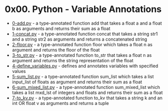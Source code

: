 # 0x00. Python - Variable Annotations
- [0-add.py](0-add.py) - a type-annotated function add that takes a float a and a float b as arguments and returns their sum as a float
- [1-concat.py](1-concat.py) - a type-annotated function concat that takes a string str1 and a string str2 as arguments and returns a concatenated string
- [2-floor.py](2-floor.py) - a type-annotated function floor which takes a float n as argument and returns the floor of the float
- [3-to_str.py](3-to_str.py) - a type-annotated function to_str that takes a float n as argument and returns the string representation of the float
- [4-define_variables.py](4-define_variables.py) - defines and annotates variables with specified values
- [5-sum_list.py](5-sum_list.py) - a type-annotated function sum_list which takes a list input_list of floats as argument and returns their sum as a float
- [6-sum_mixed_list.py](6-sum_mixed_list.py) - a type-annotated function sum_mixed_list which takes a list mxd_lst of integers and floats and returns their sum as a float
- [7-to_kv.py](7-to_kv.py) - a type-annotated function to_kv that takes a string k and an int OR float v as arguments and returns a tuple